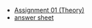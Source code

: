 - [Assignment 01 (Theory)](https://docs.google.com/document/d/16w74DL8awgQN8DeIohXAgoY_7KBYKsOztyhzi5_ypIU/edit)
- [answer sheet](https://docs.google.com/document/d/1p5XFCEjRoR2kKcLxdZZW0VSkq0xWOa4BE674G5VigKo/edit?usp=sharing)